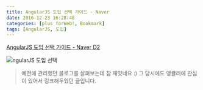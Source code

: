 ```yaml
---
title: AngularJS 도입 선택 가이드 - Naver
date: 2016-12-23 16:28:48
categories: [plus forWeb!, Bookmark]
tags: [AngularJS, 도입]
---
```


[AngularJS 도입 선택 가이드 - Naver D2](http://d2.naver.com/helloworld/1172239)

![ngularJS 도입 선택](/image/angular.jpg)

> 예전에 관리했던 블로그를 살펴보는데 참 재밋네요 :)
그 당시에도 앵귤러에 관심이 있어서 링크해두었던 글입니다.
